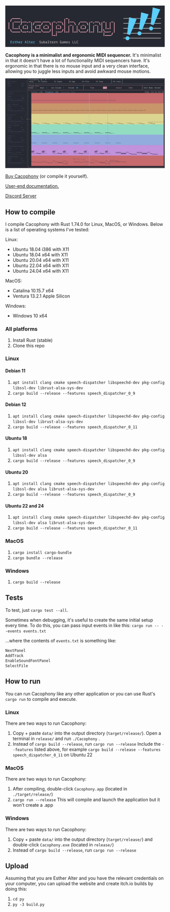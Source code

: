 ![Cacophony!](doc/images/banner.png)

**Cacophony is a minimalist and ergonomic MIDI sequencer.** It's minimalist in that it doesn't have a lot of functionality MIDI sequencers have. It's ergonomic in that there is no mouse input and a very clean interface, allowing you to juggle less inputs and avoid awkward mouse motions.

![Screenshot of Cacophony](doc/images/screenshot.jpg)

[Buy Cacophony](https://subalterngames.itch.io/cacophony) (or compile it yourself).

[User-end documentation.](https://subalterngames.com/cacophony)

[Discord Server](https://discord.gg/fUapDXgTYj)

## How to compile

I compile Cacophony with Rust 1.74.0 for Linux, MacOS, or Windows. Below is a list of operating systems I've tested:

Linux:

- Ubuntu 18.04 i386 with X11
- Ubuntu 18.04 x64 with X11
- Ubuntu 20.04 x64 with X11
- Ubuntu 22.04 x64 with X11
- Ubuntu 24.04 x64 with X11

MacOS:

- Catalina 10.15.7 x64
- Ventura 13.2.1 Apple Silicon

Windows:

- Windows 10 x64

### All platforms

1. Install Rust (stable)
2. Clone this repo

### Linux

#### Debian 11

1. `apt install clang cmake speech-dispatcher libspeechd-dev pkg-config libssl-dev librust-alsa-sys-dev`
2. `cargo build --release --features speech_dispatcher_0_9`

#### Debian 12

1. `apt install clang cmake speech-dispatcher libspeechd-dev pkg-config libssl-dev librust-alsa-sys-dev`
2. `cargo build --release --features speech_dispatcher_0_11`

#### Ubuntu 18

1. `apt install clang cmake speech-dispatcher libspeechd-dev pkg-config libssl-dev alsa`
2. `cargo build --release --features speech_dispatcher_0_9`

#### Ubuntu 20

1. `apt install clang cmake speech-dispatcher libspeechd-dev pkg-config libssl-dev alsa librust-alsa-sys-dev`
2. `cargo build --release --features speech_dispatcher_0_9`

#### Ubuntu 22 and 24

1. `apt install clang cmake speech-dispatcher libspeechd-dev pkg-config libssl-dev alsa librust-alsa-sys-dev`
2. `cargo build --release --features speech_dispatcher_0_11`

### MacOS

1. `cargo install cargo-bundle`
2. `cargo bundle --release`

### Windows

1. `cargo build --release`

## Tests

To test, just `cargo test --all`.

Sometimes when debugging, it's useful to create the same initial setup every time. To do this, you can pass input events in like this: `cargo run -- --events events.txt`

...where the contents of `events.txt` is something like:

```
NextPanel
AddTrack
EnableSoundFontPanel
SelectFile
```

## How to run

You can run Cacophony like any other application or you can use Rust's `cargo run` to compile and execute.

### Linux

There are two ways to run Cacophony:

1. Copy + paste `data/` into the output directory (`target/release/`). Open a terminal in `release/` and run `./Cacophony` .
2. Instead of `cargo build --release`, run `cargo run --release` Include the `--features` listed above, for example `cargo build --release --features speech_dispatcher_0_11` on Ubuntu 22

### MacOS

There are two ways to run Cacophony:

1. After compiling, double-click `Cacophony.app` (located in `./target/release/`)
2. `cargo run --release` This will compile and launch the application but it won't create a .app

### Windows

There are two ways to run Cacophony:

1. Copy + paste `data/` into the output directory (`target/release/`) and double-click `Cacophony.exe` (located in `release/`)
2. Instead of `cargo build --release`, run `cargo run --release`

## Upload

Assuming that you are Esther Alter and you have the relevant credentials on your computer, you can upload the website and create itch.io builds by doing this:

1. `cd py`
2. `py -3 build.py`

